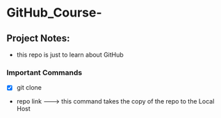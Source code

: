 # GitHub_Course-

## Project Notes:
- this repo is just to learn about GitHub

### Important Commands
- [x] git clone 
- repo link ---> this command takes the copy of the repo to the Local Host 
